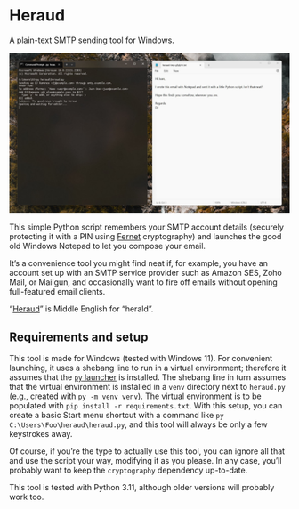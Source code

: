 # Heraud

A plain-text SMTP sending tool for Windows.

![Heraud screenshot](heraud-screenshot.jpg)

This simple Python script remembers your SMTP account details (securely protecting it with a PIN using [Fernet](https://cryptography.io/en/latest/fernet/) cryptography) and launches the good old Windows Notepad to let you compose your email.

It’s a convenience tool you might find neat if, for example, you have an account set up with an SMTP service provider such as Amazon SES, Zoho Mail, or Mailgun, and occasionally want to fire off emails without opening full-featured email clients.

“[Heraud](https://en.wiktionary.org/wiki/heraud)” is Middle English for “herald”.

## Requirements and setup

This tool is made for Windows (tested with Windows 11). For convenient launching, it uses a shebang line to run in a virtual environment; therefore it assumes that the [`py` launcher](https://docs.python.org/3/using/windows.html#shebang-lines) is installed. The shebang line in turn assumes that the virtual environment is installed in a `venv` directory next to `heraud.py` (e.g., created with `py -m venv venv`). The virtual environment is to be populated with `pip install -r requirements.txt`. With this setup, you can create a basic Start menu shortcut with a command like `py C:\Users\Foo\heraud\heraud.py`, and this tool will always be only a few keystrokes away.

Of course, if you’re the type to actually use this tool, you can ignore all that and use the script your way, modifying it as you please. In any case, you’ll probably want to keep the `cryptography` dependency up-to-date.

This tool is tested with Python 3.11, although older versions will probably work too.
